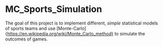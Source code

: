 # MC_Sports_Simulation

The goal of this project is to implement different, _simple_ statistical models of sports teams and use [Monte-Carlo]{https://en.wikipedia.org/wiki/Monte_Carlo_method}
to simulate the outcomes of games.
